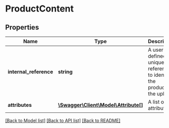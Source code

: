 # ProductContent

## Properties
Name | Type | Description | Notes
------------ | ------------- | ------------- | -------------
**internal_reference** | **string** | A user defined unique reference to identify the products in the upload. | 
**attributes** | [**\Swagger\Client\Model\Attribute[]**](Attribute.md) | A list of attributes. | 

[[Back to Model list]](../README.md#documentation-for-models) [[Back to API list]](../README.md#documentation-for-api-endpoints) [[Back to README]](../README.md)


